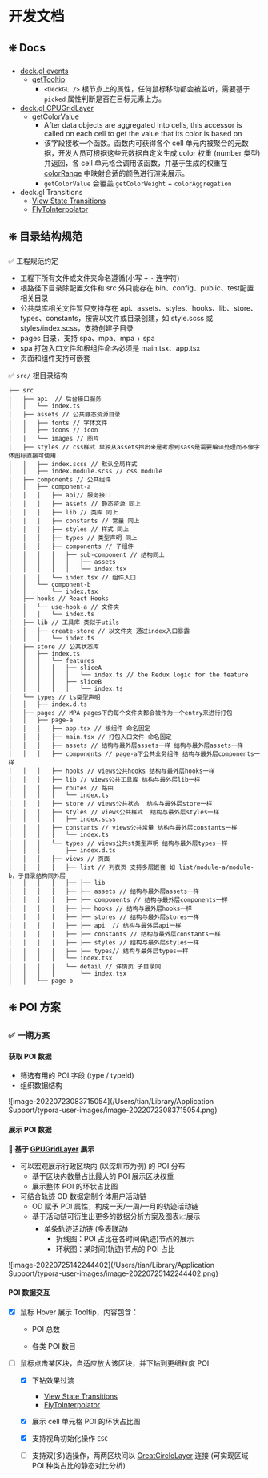 # 开发文档

## ❇️ Docs

- [deck.gl events](https://deck.gl/docs/developer-guide/interactivity#picking)
  - [getTooltip](https://deck.gl/docs/api-reference/core/deck#gettooltip)
    - `<DeckGL />` 根节点上的属性，任何鼠标移动都会被监听，需要基于 `picked` 属性判断是否在目标元素上方。
- [deck.gl CPUGridLayer](https://deck.gl/docs/api-reference/aggregation-layers/cpu-grid-layer#cpugridlayer)
  - [getColorValue](https://deck.gl/docs/api-reference/aggregation-layers/cpu-grid-layer#getcolorvalue)
    - After data objects are aggregated into cells, this accessor is called on each cell to get the value that its color is based on
    - 该字段接收一个函数。函数内可获得各个 cell 单元内被聚合的元数据，开发人员可根据这些元数据自定义生成 color 权重 (number 类型) 并返回，各 cell 单元格会调用该函数，并基于生成的权重在 [colorRange](https://deck.gl/docs/api-reference/aggregation-layers/cpu-grid-layer#colorrange) 中映射合适的颜色进行渲染展示。
    - `getColorValue` 会覆盖 `getColorWeight` + `colorAggregation`
- deck.gl Transitions
  - [View State Transitions](https://deck.gl/docs/developer-guide/view-state-transitions#view-state-transitions)
  - [FlyToInterpolator](https://deck.gl/docs/api-reference/core/fly-to-interpolator#flytointerpolator)



## ❇️ 目录结构规范

✅ 工程规范约定

- 工程下所有文件或文件夹命名遵循(小写 + `-` 连字符)
- 根路径下目录除配置文件和 src 外只能存在 bin、config、public、test配置相关目录
- 公共类库相关文件暂只支持存在 api、assets、styles、hooks、lib、store、types、constants，按需以文件或目录创建，如 style.scss 或 styles/index.scss，支持创建子目录
- pages 目录，支持 spa、mpa、mpa + spa
- spa 打包入口文件和根组件命名必须是 main.tsx、app.tsx
- 页面和组件支持可嵌套

✅ `src/` 根目录结构

```
├── src
│   ├── api  // 后台接口服务
│   │   └── index.ts 
│   ├── assets // 公共静态资源目录
│   │   ├── fonts // 字体文件
│   │   ├── icons // icon
│   │   └── images // 图片
│   ├── styles // css样式 单独从assets拎出来是考虑到sass是需要编译处理而不像字体图标直接可使用
│   │   ├── index.scss // 默认全局样式
│   │   ├── index.module.scss // css module
│   ├── components // 公共组件
│   │   ├── component-a
│   │   │   ├── api// 服务接口
│   │   │   ├── assets // 静态资源 同上
│   │   │   ├── lib // 类库 同上
│   │   │   ├── constants // 常量 同上
│   │   │   ├── styles // 样式 同上
│   │   │   ├── types // 类型声明 同上
│   │   │   ├── components // 子组件
│   │   │   │   ├── sub-component // 结构同上
│   │   │   │   │   ├── assets
│   │   │   │   │   └── index.tsx
│   │   │   └── index.tsx // 组件入口
│   │   └── component-b
│   │       └── index.tsx
│   ├── hooks // React Hooks
│   │   └── use-hook-a // 文件夹
│   │   │   └── index.ts
│   ├── lib // 工具库 类似于utils
│   │   ├── create-store // 以文件夹 通过index入口暴露
│   │   │   └── index.ts
│   ├── store // 公共状态库
│   │   ├── index.ts
│   │   │   └── features
│   │   │   │   ├── sliceA
│   │   │   │   │   └── index.ts // the Redux logic for the feature
│   │   │   │   ├── sliceB
│   │   │   │   │   └── index.ts
│   └── types // ts类型声明
│   │   ├── index.d.ts
│   ├── pages // MPA pages下的每个文件夹都会被作为一个entry来进行打包
│   │   ├── page-a
│   │   │   ├── app.tsx // 根组件 命名固定
│   │   │   ├── main.tsx // 打包入口文件 命名固定
│   │   │   ├── assets // 结构与最外层assets一样 结构与最外层assets一样
│   │   │   ├── components // page-a下公共业务组件 结构与最外层components一样
│   │   │   ├── hooks // views公共hooks 结构与最外层hooks一样
│   │   │   ├── lib // views公共工具库 结构与最外层lib一样
│   │   │   ├── routes // 路由
│   │   │   │   └── index.ts
│   │   │   ├── store // views公共状态  结构与最外层store一样
│   │   │   ├── styles // views公共样式  结构与最外层styles一样
│   │   │   │   ├── index.scss
│   │   │   ├── constants // views公共常量 结构与最外层constants一样
│   │   │   │   └── index.ts
│   │   │   └── types // views公共st类型声明 结构与最外层types一样
│   │   │       ├── index.d.ts
│   │   │   ├── views // 页面
│   │   │   │   ├── list // 列表页 支持多层嵌套 如 list/module-a/module-b，子目录结构同外层
│   │   │   │   ├── ├── lib
│   │   │   │   ├── ├── assets // 结构与最外层assets一样
│   │   │   │   ├── ├── components // 结构与最外层components一样
│   │   │   │   ├── ├── hooks // 结构与最外层hooks一样
│   │   │   │   ├── ├── stores // 结构与最外层stores一样
│   │   │   │   ├── ├── api  // 结构与最外层api一样
│   │   │   │   ├── ├── constants // 结构与最外层constants一样
│   │   │   │   ├── ├── styles // 结构与最外层styles一样
│   │   │   │   ├── ├── types// 结构与最外层types一样
│   │   │   │   └── index.tsx
│   │   │   │   └── detail // 详情页 子目录同
│   │   │   │       └── index.tsx
│   │   └── page-b
```



## ❇️ POI 方案

### ✅ 一期方案

#### 获取 POI 数据

- 筛选有用的 POI 字段 (type / typeId)
- 组织数据结构

![image-20220723083715054](/Users/tian/Library/Application Support/typora-user-images/image-20220723083715054.png)

#### 展示 POI 数据

**🌟 基于 [GPUGridLayer](https://deck.gl/docs/api-reference/aggregation-layers/gpu-grid-layer) 展示**

- 可以宏观展示行政区块内 (以深圳市为例) 的 POI 分布
  - 基于区块内数量占比最大的 POI 展示区块权重
  - 展示整体 POI 的环状占比图
- 可结合轨迹 OD 数据定制个体用户活动链
  - OD 赋予 POI 属性，构成一天/一周/一月的轨迹活动链
  - 基于活动链可衍生出更多的数据分析方案及图表📈展示
    - 单条轨迹活动链 (多表联动)
      - 折线图：POI 占比在各时间(轨迹)节点的展示
      - 环状图：某时间(轨迹)节点的 POI 占比

![image-20220725142244402](/Users/tian/Library/Application Support/typora-user-images/image-20220725142244402.png)

#### POI 数据交互

- [x] 鼠标 Hover 展示 Tooltip，内容包含：

  - POI 总数

  - 各类 POI 数目

- [ ] 鼠标点击某区块，自适应放大该区块，并下钻到更细粒度 POI

  - [x] 下钻效果过渡
    - [View State Transitions](https://deck.gl/docs/developer-guide/view-state-transitions#view-state-transitions)
    - [FlyToInterpolator](https://deck.gl/docs/api-reference/core/fly-to-interpolator#flytointerpolator)

  - [x] 展示 cell 单元格 POI 的环状占比图

  - [x] 支持视角初始化操作 `ESC`

  - [ ] 支持双(多)选操作，两两区块间以 [GreatCircleLayer](https://deck.gl/docs/api-reference/geo-layers/great-circle-layer) 连接 (可实现区域 POI 种类占比的静态对比分析)
